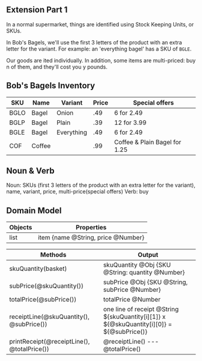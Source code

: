 ## Extension Part 1

In a normal supermarket, things are identified using Stock Keeping Units, or SKUs.

In Bob's Bagels, we'll use the first 3 letters of the product with an extra letter for the variant. For example: an 'everything bagel' has a SKU of `BGLE`.

Our goods are ited individually. In addition, some items are multi-priced: buy n of them, and they'll cost you y pounds.

## Bob's Bagels Inventory
|  SKU   |  Name  |  Variant   | Price | Special offers
|--------|--------|------------|-------|----
|  BGLO  | Bagel  | Onion      |  .49  | 6 for 2.49
|  BGLP  | Bagel  | Plain      |  .39  | 12 for 3.99
|  BGLE  | Bagel  | Everything |  .49  | 6 for 2.49
|  COF   | Coffee |            |  .99  | Coffee & Plain Bagel for 1.25


## Noun & Verb
Noun: SKUs (first 3 letters of the product with an extra letter for the variant), name, variant, price, multi-price(special offers)
Verb: buy

## Domain Model
| Objects    | Properties                         |
| ---------- | ---------------------------------- |
| list       | item {name @String, price @Number} |

| Methods                               | Output                                |
| ------------------------------------- | ------------------------------------- |
| skuQuantity(basket)                   | skuQuantity @Obj {SKU @String: quantity @Number}|
| subPrice(@skuQuantity())              | subPrice @Obj {SKU @String, subPrice @Number}               |
| totalPrice(@subPrice())               | totalPrice @Number                    | 
| receiptLine(@skuQuantity(), @subPrice())  | one line of receipt @String ${skuQuantity[i][1]} x ${@skuQuantity[i][0]} = ${@subPrice()}
| printReceipt(@receiptLine(), @totalPrice()) | @receiptLine() --- @totalPrice() |